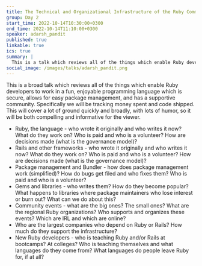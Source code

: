 ```yaml
---
title: The Technical and Organizational Infrastructure of the Ruby Community
group: Day 2
start_time: 2022-10-14T10:30:00+0300
end_time: 2022-10-14T11:10:00+0300
speaker: adarsh_pandit
published: true
linkable: true
ics: true
summary: |
  This is a talk which reviews all of the things which enable Ruby developers to use a secure programming language with easy package management in a supportive community. Specifically we will be tracking money spent and code shipped.
social_image: /images/talks/adarsh_pandit.png
---
```


This is a broad talk which reviews all of the things which enable Ruby developers to work in a fun, enjoyable programming language which is secure, allows for easy package management, and has a supportive community. Specifically we will be tracking money spent and code shipped. This will cover a lot of ground quickly and broadly, with lots of humor, so it will be both compelling and informative for the viewer.

- Ruby, the language - who wrote it originally and who writes it now? What do they work on? Who is paid and who is a volunteer? How are decisions made (what is the governance model)?
- Rails and other frameworks - who wrote it originally and who writes it now? What do they work on? Who is paid and who is a volunteer? How are decisions made (what is the governance model)?
- Package management and Bundler - how does package management work (simplified)? How do bugs get filed and who fixes them? Who is paid and who is a volunteer?
- Gems and libraries - who writes them? How do they become popular? What happens to libraries where package maintainers who lose interest or burn out? What can we do about this?
- Community events - what are the big ones? The small ones? What are the regional Ruby organizations? Who supports and organizes these events? Which are IRL and which are online?
- Who are the largest companies who depend on Ruby or Rails? How much do they support the infrastructure?
- New Ruby developers - who is teaching Ruby and/or Rails at bootcamps? At colleges? Who is teaching themselves and what languages do they come from? What languages do people leave Ruby for, if at all?
